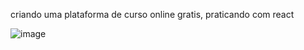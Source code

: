 criando uma plataforma de curso online gratis, praticando com react

![image](https://github.com/ElissonDeSous/Plataforma-de-curso-grats/assets/94570280/e59e778e-2ff8-45e6-aeec-9784955477a0)
